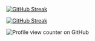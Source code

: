 <a href="https://git.io/streak-stats"><img src="https://github-readme-streak-stats.herokuapp.com?user=jkschola" alt="GitHub Streak" /></a>

[![GitHub Streak](https://streak-stats.demolab.com/?user=jkschola)](https://git.io/streak-stats)


![Profile view counter on GitHub](https://komarev.com/ghpvc/?username=jkschola)


